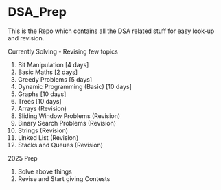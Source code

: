 # DSA_Prep
This is the Repo which contains all the DSA related stuff for easy look-up and revision.

Currently Solving - Revising few topics

1. Bit Manipulation [4 days]
2. Basic Maths [2 days]
3. Greedy Problems [5 days]
4. Dynamic Programming (Basic) [10 days]
5. Graphs [10 days]
6. Trees [10 days]
7. Arrays (Revision)
8. Sliding Window Problems (Revision)
9. Binary Search Problems (Revision)
10. Strings (Revision)
11. Linked List (Revision)
12. Stacks and Queues (Revision)

2025 Prep
1. Solve above things
2. Revise and Start giving Contests
